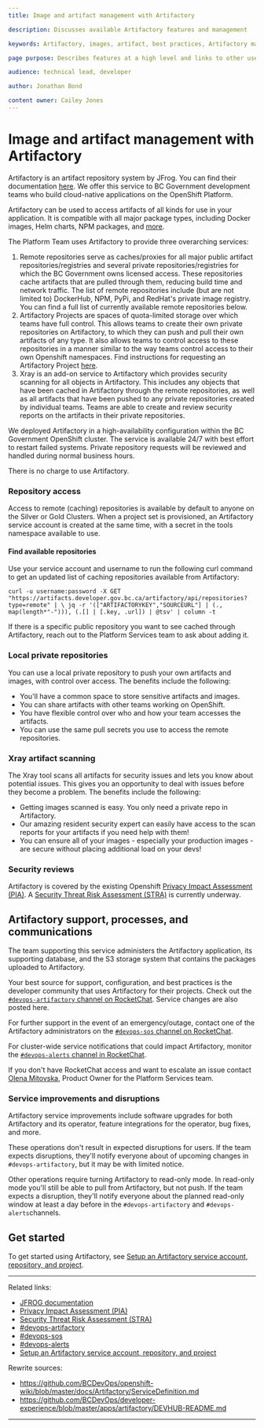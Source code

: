 ```yaml
---
title: Image and artifact management with Artifactory

description: Discusses available Artifactory features and management

keywords: Artifactory, images, artifact, best practices, Artifactory management, repositories, projects, service account

page purpose: Describes features at a high level and links to other useful pages with information on Artifactory

audience: technical lead, developer

author: Jonathan Bond

content owner: Cailey Jones
---
```


# Image and artifact management with Artifactory

Artifactory is an artifact repository system by JFrog. You can find their documentation [here](https://www.jfrog.com/confluence/site/documentation). We offer this service to BC Government development teams who build cloud-native applications on the OpenShift Platform.

Artifactory can be used to access artifacts of all kinds for use in your application. It is compatible with all major package types, including Docker images, Helm charts, NPM packages, and [more](https://www.jfrog.com/confluence/display/JFROG/Package+Management). 

The Platform Team uses Artifactory to provide three overarching services:
1. Remote repositories serve as caches/proxies for all major public artifact repositories/registries and several private repositories/registries for which the BC Government owns licensed access. These repositories cache artifacts that are pulled through them, reducing build time and network traffic. The list of remote repositories include (but are not limited to) DockerHub, NPM, PyPi, and RedHat's private image registry. You can find a full list of currently available remote repositories below.
2. Artifactory Projects are spaces of quota-limited storage over which teams have full control. This allows teams to create their own private repositories on Artifactory, to which they can push and pull their own artifacts of any type. It also allows teams to control access to these repositories in a manner similar to the way teams control access to their own Openshift namespaces. Find instructions for requesting an Artifactory Project [here](setup-artifactory-service-account-repository-project.md).
3. Xray is an add-on service to Artifactory which provides security scanning for all objects in Artifactory. This includes any objects that have been cached in Artifactory through the remote repositories, as well as all artifacts that have been pushed to any private repositories created by individual teams. Teams are able to create and review security reports on the artifacts in their private repositories.

We deployed Artifactory in a high-availability configuration within the BC Government OpenShift cluster. The service is available 24/7 with best effort to restart failed systems. Private repository requests will be reviewed and handled during normal business hours.

There is no charge to use Artifactory.


### Repository access

Access to remote (caching) repositories is available by default to anyone on the Silver or Gold Clusters. When a project set is provisioned, an Artifactory service account is created at the same time, with a secret in the tools namespace available to use.

#### Find available repositories
Use your service account and username to run the following curl command to get an updated list of caching repositories available from Artifactory:

`curl -u username:password -X GET "https://artifacts.developer.gov.bc.ca/artifactory/api/repositories?type=remote" | \
jq -r '(["ARTIFACTORYKEY","SOURCEURL"] | (., map(length*"-"))), (.[] | [.key, .url]) | @tsv' | column -t`

If there is a specific public repository you want to see cached through Artifactory, reach out to the Platform Services team to ask about adding it.

### Local private repositories
You can use a local private repository to push your own artifacts and images, with control over access. The benefits include the following:
* You'll have a common space to store sensitive artifacts and images.
* You can share artifacts with other teams working on OpenShift.
* You have flexible control over who and how your team accesses the artifacts.
* You can use the same pull secrets you use to access the remote repositories.

### Xray artifact scanning
The Xray tool scans all artifacts for security issues and lets you know about potential issues. This gives you an opportunity to deal with issues before they become a problem. The benefits include the following:
* Getting images scanned is easy. You only need a private repo in Artifactory.
* Our amazing resident security expert can easily have access to the scan reports for your artifacts if you need help with them!
* You can ensure all of your images - especially your production images - are secure without placing additional load on your devs!

### Security reviews

Artifactory is covered by the existing Openshift [Privacy Impact Assessment (PIA)](https://www2.gov.bc.ca/gov/content/governments/services-for-government/information-management-technology/privacy/privacy-impact-assessments). A [Security Threat Risk Assessment (STRA)](https://www2.gov.bc.ca/gov/content/governments/services-for-government/information-management-technology/information-security/security-threat-and-risk-assessment) is currently underway.

## Artifactory support, processes, and communications
The team supporting this service administers the Artifactory application, its supporting database, and the S3 storage system that contains the packages uploaded to Artifactory.

Your best source for support, configuration, and best practices is the developer community that uses Artifactory for their projects. Check out the [`#devops-artifactory` channel on RocketChat](https://chat.pathfinder.gov.bc.ca/channel/devops-artifactory). Service changes are also posted here.

For further support in the event of an emergency/outage, contact one of the Artifactory administrators on the [`#devops-sos` channel on RocketChat](https://chat.pathfinder.gov.bc.ca/channel/devops-sos).

For cluster-wide service notifications that could impact Artifactory, monitor the [`#devops-alerts` channel in RocketChat](https://chat.pathfinder.gov.bc.ca/channel/devops-alerts).

If you don't have RocketChat access and want to escalate an issue contact [Olena Mitovska](mailto:olena.mitovska@gov.bc.ca), Product Owner for the Platform Services team.

### Service improvements and disruptions

Artifactory service improvements include software upgrades for both Artifactory and its operator, feature integrations for the operator, bug fixes, and more.

These operations don't result in expected disruptions for users. If the team expects disruptions, they'll notify everyone about of upcoming changes in `#devops-artifactory`, but it may be with limited notice.

Other operations require turning Artifactory to read-only mode. In read-only mode you'll still be able to pull from Artifactory, but not push. If the team expects a disruption, they'll notify everyone about the planned read-only window at least a day before in the `#devops-artifactory` and `#devops-alerts`channels.

## Get started

To get started using Artifactory, see [Setup an Artifactory service account, repository, and project](setup-artifactory-service-account-repository-project.md).

---
Related links:
* [JFROG documentation](https://www.jfrog.com/confluence/site/documentation)
* [Privacy Impact Assessment (PIA)](https://www2.gov.bc.ca/gov/content/governments/services-for-government/information-management-technology/privacy/privacy-impact-assessments)
* [Security Threat Risk Assessment (STRA)](https://www2.gov.bc.ca/gov/content/governments/services-for-government/information-management-technology/information-security/security-threat-and-risk-assessment)
* [#devops-artifactory](https://chat.pathfinder.gov.bc.ca/channel/devops-artifactory)
* [#devops-sos](https://chat.pathfinder.gov.bc.ca/channel/devops-sos)
* [#devops-alerts](https://chat.pathfinder.gov.bc.ca/channel/devops-alerts)
* [Setup an Artifactory service account, repository, and project](setup-artifactory-service-account-repository-project.md)

Rewrite sources:
* https://github.com/BCDevOps/openshift-wiki/blob/master/docs/Artifactory/ServiceDefinition.md
* https://github.com/BCDevOps/developer-experience/blob/master/apps/artifactory/DEVHUB-README.md
---
